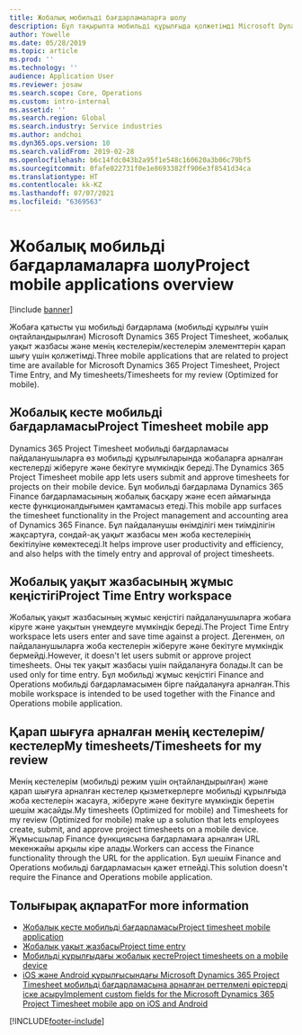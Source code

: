 ```yaml
---
title: Жобалық мобильді бағдарламаларға шолу
description: Бұл тақырыпта мобильді құрылғыда қолжетімді Microsoft Dynamics 365 Project Timesheet, жобалық уақыт жазбасы және менің кестелерім/кестелер элементтеріне арналған жобалық уақытқа қатысты бағдарламалар туралы жалпы ақпарат қамтылады.
author: Yowelle
ms.date: 05/28/2019
ms.topic: article
ms.prod: ''
ms.technology: ''
audience: Application User
ms.reviewer: josaw
ms.search.scope: Core, Operations
ms.custom: intro-internal
ms.assetid: ''
ms.search.region: Global
ms.search.industry: Service industries
ms.author: andchoi
ms.dyn365.ops.version: 10
ms.search.validFrom: 2019-02-28
ms.openlocfilehash: b6c14fdc043b2a95f1e548c160620a3b06c79bf5
ms.sourcegitcommit: 0fafe022731f0e1e8693382ff906e3f8541d34ca
ms.translationtype: HT
ms.contentlocale: kk-KZ
ms.lasthandoff: 07/07/2021
ms.locfileid: "6369563"
---
```

# <a name="project-mobile-applications-overview"></a><span data-ttu-id="5e260-103">Жобалық мобильді бағдарламаларға шолу</span><span class="sxs-lookup"><span data-stu-id="5e260-103">Project mobile applications overview</span></span>

[!include [banner](../includes/banner.md)]

<span data-ttu-id="5e260-104">Жобаға қатысты үш мобильді бағдарлама (мобильді құрылғы үшін оңтайландырылған) Microsoft Dynamics 365 Project Timesheet, жобалық уақыт жазбасы және менің кестелерім/кестелерім элементтерін қарап шығу үшін қолжетімді.</span><span class="sxs-lookup"><span data-stu-id="5e260-104">Three mobile applications that are related to project time are available for Microsoft Dynamics 365 Project Timesheet, Project Time Entry, and My timesheets/Timesheets for my review (Optimized for mobile).</span></span>

## <a name="project-timesheet-mobile-app"></a><span data-ttu-id="5e260-105">Жобалық кесте мобильді бағдарламасы</span><span class="sxs-lookup"><span data-stu-id="5e260-105">Project Timesheet mobile app</span></span>

<span data-ttu-id="5e260-106">Dynamics 365 Project Timesheet мобильді бағдарламасы пайдаланушыларға өз мобильді құрылғыларында жобаларға арналған кестелерді жіберуге және бекітуге мүмкіндік береді.</span><span class="sxs-lookup"><span data-stu-id="5e260-106">The Dynamics 365 Project Timesheet mobile app lets users submit and approve timesheets for projects on their mobile device.</span></span> <span data-ttu-id="5e260-107">Бұл мобильді бағдарлама Dynamics 365 Finance бағдарламасының жобалық басқару және есеп аймағында кесте функционалдығымен қамтамасыз етеді.</span><span class="sxs-lookup"><span data-stu-id="5e260-107">This mobile app surfaces the timesheet functionality in the Project management and accounting area of Dynamics 365 Finance.</span></span> <span data-ttu-id="5e260-108">Бұл пайдаланушы өнімділігі мен тиімділігін жақсартуға, сондай-ақ уақыт жазбасы мен жоба кестелерінің бекітілуіне көмектеседі.</span><span class="sxs-lookup"><span data-stu-id="5e260-108">It helps improve user productivity and efficiency, and also helps with the timely entry and approval of project timesheets.</span></span>

## <a name="project-time-entry-workspace"></a><span data-ttu-id="5e260-109">Жобалық уақыт жазбасының жұмыс кеңістігі</span><span class="sxs-lookup"><span data-stu-id="5e260-109">Project Time Entry workspace</span></span>

<span data-ttu-id="5e260-110">Жобалық уақыт жазбасының жұмыс кеңістігі пайдаланушыларға жобаға кіруге және уақытын үнемдеуге мүмкіндік береді.</span><span class="sxs-lookup"><span data-stu-id="5e260-110">The Project Time Entry workspace lets users enter and save time against a project.</span></span> <span data-ttu-id="5e260-111">Дегенмен, ол пайдаланушыларға жоба кестелерін жіберуге және бекітуге мүмкіндік бермейді.</span><span class="sxs-lookup"><span data-stu-id="5e260-111">However, it doesn't let users submit or approve project timesheets.</span></span> <span data-ttu-id="5e260-112">Оны тек уақыт жазбасы үшін пайдалануға болады.</span><span class="sxs-lookup"><span data-stu-id="5e260-112">It can be used only for time entry.</span></span> <span data-ttu-id="5e260-113">Бұл мобильді жұмыс кеңістігі Finance and Operations мобильді бағдарламасымен бірге пайдалануға арналған.</span><span class="sxs-lookup"><span data-stu-id="5e260-113">This mobile workspace is intended to be used together with the Finance and Operations mobile application.</span></span>

## <a name="my-timesheetstimesheets-for-my-review"></a><span data-ttu-id="5e260-114">Қарап шығуға арналған менің кестелерім/кестелер</span><span class="sxs-lookup"><span data-stu-id="5e260-114">My timesheets/Timesheets for my review</span></span>

<span data-ttu-id="5e260-115">Менің кестелерім (мобильді режим үшін оңтайландырылған) және қарап шығуға арналған кестелер қызметкерлерге мобильді құрылғыда жоба кестелерін жасауға, жіберуге және бекітуге мүмкіндік беретін шешім жасайды.</span><span class="sxs-lookup"><span data-stu-id="5e260-115">My timesheets (Optimized for mobile) and Timesheets for my review (Optimized for mobile) make up a solution that lets employees create, submit, and approve project timesheets on a mobile device.</span></span> <span data-ttu-id="5e260-116">Жұмысшылар Finance функциясына бағдарламаға арналған URL мекенжайы арқылы кіре алады.</span><span class="sxs-lookup"><span data-stu-id="5e260-116">Workers can access the Finance functionality through the URL for the application.</span></span> <span data-ttu-id="5e260-117">Бұл шешім Finance and Operations мобильді бағдарламасын қажет етпейді.</span><span class="sxs-lookup"><span data-stu-id="5e260-117">This solution doesn't require the Finance and Operations mobile application.</span></span>

## <a name="for-more-information"></a><span data-ttu-id="5e260-118">Толығырақ ақпарат</span><span class="sxs-lookup"><span data-stu-id="5e260-118">For more information</span></span>

- [<span data-ttu-id="5e260-119">Жобалық кесте мобильді бағдарламасы</span><span class="sxs-lookup"><span data-stu-id="5e260-119">Project timesheet mobile application</span></span>](project-timesheet.md)
- [<span data-ttu-id="5e260-120">Жобалық уақыт жазбасы</span><span class="sxs-lookup"><span data-stu-id="5e260-120">Project time entry</span></span>]( project-time-entry-mobile-workspace.md)
- [<span data-ttu-id="5e260-121">Мобильді құрылғыдағы жобалық кесте</span><span class="sxs-lookup"><span data-stu-id="5e260-121">Project timesheets on a mobile device</span></span>](Mobile-timesheets.md)
- [<span data-ttu-id="5e260-122">iOS және Android құрылғысындағы Microsoft Dynamics 365 Project Timesheet мобильді бағдарламасына арналған реттелмелі өрістерді іске асыру</span><span class="sxs-lookup"><span data-stu-id="5e260-122">Implement custom fields for the Microsoft Dynamics 365 Project Timesheet mobile app on iOS and Android</span></span>](custom-fields-mobile.md)


[!INCLUDE[footer-include](../includes/footer-banner.md)]